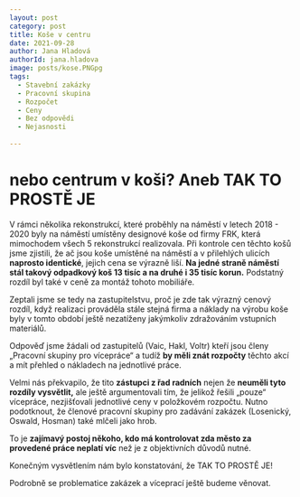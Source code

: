 ```yaml
---
layout: post
category: post
title: Koše v centru 
date: 2021-09-28
author: Jana Hladová
authorId: jana.hladova
image: posts/kose.PNGpg
tags:
  - Stavební zakázky
  - Pracovní skupina
  - Rozpočet
  - Ceny
  - Bez odpovědi
  - Nejasnosti
 
---
```


# nebo centrum v koši? Aneb TAK TO PROSTĚ JE

V rámci několika rekonstrukcí, které proběhly na náměstí v letech 2018 - 2020 byly na náměstí umístěny designové koše od firmy FRK, která mimochodem všech 5 rekonstrukcí realizovala. 
Při kontrole cen těchto košů jsme zjistili, že ač jsou koše umístěné na náměstí a v přilehlých ulicích **naprosto identické**, 
jejich cena se výrazně liší. 
**Na jedné straně náměstí stál takový odpadkový koš 13 tisíc a na druhé i 35 tisíc korun.**
Podstatný rozdíl byl také v ceně za montáž tohoto mobiliáře. 

Zeptali jsme se tedy na zastupitelstvu, proč je zde tak výrazný cenový rozdíl, když realizaci prováděla stále stejná firma a náklady na výrobu koše byly v tomto období ještě nezatíženy jakýmkoliv zdražováním vstupních materiálů.

Odpověď jsme žádali od zastupitelů (Vaic, Hakl, Voltr) kteří jsou členy „Pracovní skupiny pro vícepráce“ a tudíž **by měli znát rozpočty** těchto akcí 
a mít přehled o nákladech na jednotlivé práce. 

Velmi nás překvapilo, že tito **zástupci z řad radních** nejen že **neuměli tyto rozdíly vysvětlit,** ale ještě argumentovali tím, že jelikož řešili „pouze“ vícepráce, nezjišťovali jednotlivé ceny v položkovém rozpočtu. 
Nutno podotknout, že členové pracovní skupiny pro zadávání zakázek (Losenický, Oswald, Hosman) také mlčeli jako hrob. 

To je **zajímavý postoj někoho, kdo má kontrolovat zda město za provedené práce neplatí víc** než je z objektivních důvodů nutné.

Konečným vysvětlením nám bylo konstatování, že TAK TO PROSTĚ JE! 

Podrobně se problematice zakázek a víceprací ještě budeme věnovat.
